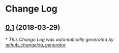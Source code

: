 # Change Log

## [0.1](https://github.com/gordonbanderson/flickr/tree/0.1) (2018-03-29)


\* *This Change Log was automatically generated by [github_changelog_generator](https://github.com/skywinder/Github-Changelog-Generator)*